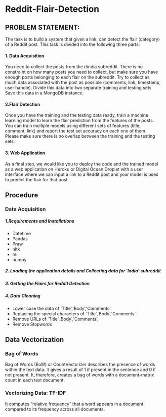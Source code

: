 # Reddit-Flair-Detection

## PROBLEM STATEMENT:
The task is to build a system that given a link, can detect the flair (category) of a Reddit post.
This task is divided into the following three parts:
#### 1. Data Acquisition
You need to collect the posts from the r/india subreddit. There is no constraint on how many
posts you need to collect, but make sure you have enough posts belonging to each flair on the
subreddit. Try to collect as much data associated with the post as possible (comments, link,
timestamp, user handle). Divide this data into two separate training and testing sets. Save this
data in a MongoDB instance.
#### 2.Flair Detection
Once you have the training and the testing data ready, train a machine learning model to learn
the flair prediction from the features of the posts. You can train multiple models using different
sets of features (title, comment, link) and report the test set accuracy on each one of them.
Please make sure there is no overlap between the training and the testing sets.
#### 3. Web Application
As a final step, we would like you to deploy the code and the trained model as a web application
on Heroku or Digital Ocean Droplet with a user interface where we can input a link to a Reddit
post and your model is used to predict the flair for that post.

## Procedure
### Data Acquisition
##### 1.Requirements and Installations
- Datetime
- Pandas
- Praw
- nltk
- re
- numpy
##### 2. Loading the application details and Collecting data for 'India' subreddit
##### 3. Getting the Flairs for Reddit Detection
##### 4. Data Cleaning
- Lower case the data of 'Title','Body','Comments'.
- Replacing the special characters of 'Title','Body','Comments'.
- Remove URLs of 'Title','Body','Comments'.
- Remove Stopwords

## Data Vectorization
### Bag of Words
Bag of Words (BoW) or CountVectorizer describes the presence of words within the text data. It gives a result of 1 if present in the sentence and 0 if not present. It, therefore, creates a bag of words with a document-matrix count in each text document.
### Vectorizing Data: TF-IDF
It computes “relative frequency” that a word appears in a document compared to its frequency across all documents. 
